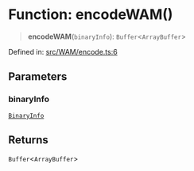 # Function: encodeWAM()

> **encodeWAM**(`binaryInfo`): `Buffer`\<`ArrayBuffer`\>

Defined in: [src/WAM/encode.ts:6](https://github.com/Fokusdotid/Baileys/blob/8399cb6fd4e55090cdf57b06ffaae3e8a88880fe/src/WAM/encode.ts#L6)

## Parameters

### binaryInfo

[`BinaryInfo`](../classes/BinaryInfo.md)

## Returns

`Buffer`\<`ArrayBuffer`\>
